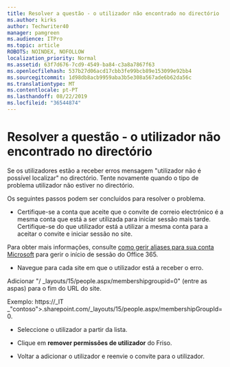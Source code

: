 ```yaml
---
title: Resolver a questão - o utilizador não encontrado no directório
ms.author: kirks
author: Techwriter40
manager: pamgreen
ms.audience: ITPro
ms.topic: article
ROBOTS: NOINDEX, NOFOLLOW
localization_priority: Normal
ms.assetid: 63f7d676-7cd9-4549-ba84-c3a8a7867f63
ms.openlocfilehash: 537b27d06acd17cbb3fe99bcb89e153099e92bb4
ms.sourcegitcommit: 1d98db8acb9959aba3b5e308a567ade6b62da56c
ms.translationtype: MT
ms.contentlocale: pt-PT
ms.lasthandoff: 08/22/2019
ms.locfileid: "36544874"
---
```

# <a name="troubleshoot-issue---user-not-found-in-directory"></a>Resolver a questão - o utilizador não encontrado no directório

Se os utilizadores estão a receber erros mensagem "utilizador não é possível localizar" no directório. Tente novamente quando o tipo de problema utilizador não estiver no directório.

Os seguintes passos podem ser concluídos para resolver o problema.

- Certifique-se a conta que aceite que o convite de correio electrónico é a mesma conta que está a ser utilizada para iniciar sessão mais tarde. Certifique-se do que utilizador está a utilizar a mesma conta para a aceitar o convite e iniciar sessão no site. 

Para obter mais informações, consulte [como gerir aliases para sua conta Microsoft</a> para gerir o início de sessão do Office 365](https://support.microsoft.com/help/12407/microsoft-account-how-to-manage-aliases). 

- Navegue para cada site em que o utilizador está a receber o erro. 

Adicionar "/ _layouts/15/people.aspx/membershipgroupid=0" (entre as aspas) para o fim do URL do site. 

Exemplo: https://_lT _"contoso">.sharepoint.com/_layouts/15/people.aspx/membershipGroupId=0.

- Seleccione o utilizador a partir da lista.

- Clique em **remover permissões de utilizador** do Friso. 
-  Voltar a adicionar o utilizador e reenvie o convite para o utilizador.

